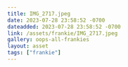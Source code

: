 ```yaml
---
title: IMG_2717.jpeg
date: 2023-07-28 23:58:52 -0700
dateadded: 2023-07-28 23:58:52 -0700
link: /assets/frankie/IMG_2717.jpeg
gallery: oops-all-frankies
layout: asset
tags: ["frankie"]
--- 
```

